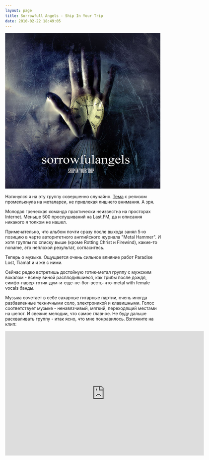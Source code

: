 ```yaml
---
layout: page
title: Sorrowfull Angels - Ship In Your Trip
date: 2010-02-22 18:49:05
---
```


![Sorrowful Angels - обложка альбома](/static/2010-02-22/sorrowfull-angels/cover.jpg)

Наткнулся я на эту группу совершенно случайно. [Тема](http://metalarea.org/forum/index.php?showtopic=110977&amp;st=0&amp;p=822174&amp;#entry822174) с релизом промелькнула на металареи, не привлекая лишнего внимания. А зря.

Молодая греческая команда практически неизвестна на просторах Internet. Меньше 500 прослушиваний на Last.FM, да и описания никакого я толком не нашел.

Примечательно, что альбом почти сразу после выхода занял 5-ю позицию в чарте авторитетного английского журнала "Metal Hammer". И хотя группы по списку выше (кроме Rotting Christ и Firewind), какие-то noname, это неплохой результат, согласитесь.

<!--more-->

Теперь о музыке. Ощущается очень сильное влияние работ Paradise Lost, Tiamat и и же с ними.

Сейчас редко встретишь достойную готик-метал группу с мужским вокалом - всему виной расплодившиеся, как грибы после дождя, симфо-павер-готик-дум-и-еще-не-бог-весть-что-metal with female vocals банды.

Музыка сочетает в себе сахарные гитарные партии, очень иногда разбавленные техничными соло, электроникой и клавишными. Голос соответствует музыке - ненавязчивый, мягкий, переходящий местами на шепот. И свежие мелодии, что самое главное. Не буду дальше расхваливать группу - итак ясно, что мне понравилось. Взгляните на клип:

<iframe width="640" height="400" src="https://www.youtube.com/embed/wI0DocsiqzQ" frameborder="0" allow="accelerometer; autoplay; encrypted-media; gyroscope; picture-in-picture" allowfullscreen></iframe>
